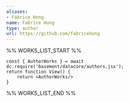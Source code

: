 ```yaml
---
aliases:
- Fabrice Hong
name: Fabrice Hong
type: author
url: https://github.com/fabricehong
---
```



%% WORKS_LIST_START %%

```datacorejsx
const { AuthorWorks } = await dc.require('basement/datacore/authors.jsx');
return function View() {
    return <AuthorWorks/>
}
```
%% WORKS_LIST_END %%